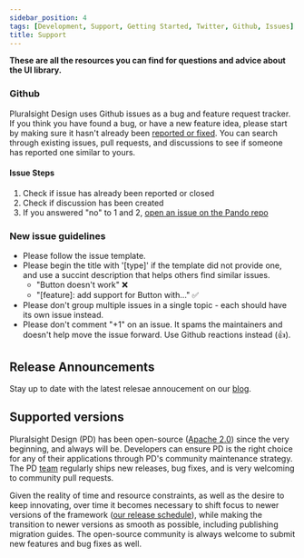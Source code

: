 ```yaml
---
sidebar_position: 4
tags: [Development, Support, Getting Started, Twitter, Github, Issues]
title: Support
---
```


<strong>
  <p className="page-subheadline" markdown="1">
    These are all the resources you can find for questions and advice about the UI library.
  </p>
</strong>

### Github

Pluralsight Design uses Github issues as a bug and feature request tracker. If you think you have found a bug, or have a new feature idea, please start by making sure it hasn't already been [reported or fixed](https://github.com/pluralsight/pando/issues?q=is%3Aissue+is%3Aclosed). You can search through existing issues, pull requests, and discussions to see if someone has reported one similar to yours.

#### Issue Steps

1. Check if issue has already been reported or closed
2. Check if discussion has been created
3. If you answered "no" to 1 and 2, [open an issue on the Pando repo](https://github.com/pluralsight/pando/issues/new/choose)

### New issue guidelines

- Please follow the issue template.
- Please begin the title with '[type]' if the template did not provide one, and use a succint description that helps others find similar issues.
  - "Button doesn't work" :x:
  - "[feature]: add support for Button with..." :white_check_mark:
- Please don't group multiple issues in a single topic - each should have its own issue instead.
- Please don't comment "+1" on an issue. It spams the maintainers and doesn't help move the issue forward. Use Github reactions instead (:thumbsup:).

## Release Announcements

Stay up to date with the latest relesae annoucement on our [blog](https://design.pluralsight.com/blog).

## Supported versions

Pluralsight Design (PD) has been open-source ([Apache 2.0](https://github.com/pluralsight/pando/blob/main/LICENSE)) since the very beginning, and always will be. Developers can ensure PD is the right choice for any of their applications through PD's community maintenance strategy. The PD [team](../../team.md) regularly ships new releases, bug fixes, and is very welcoming to community pull requests.

Given the reality of time and resource constraints, as well as the desire to keep innovating, over time it becomes necessary to shift focus to newer versions of the framework ([our release schedule](../discover-more/roadmap.md)), while making the transition to newer versions as smooth as possible, including publishing migration guides. The open-source community is always welcome to submit new features and bug fixes as well.
